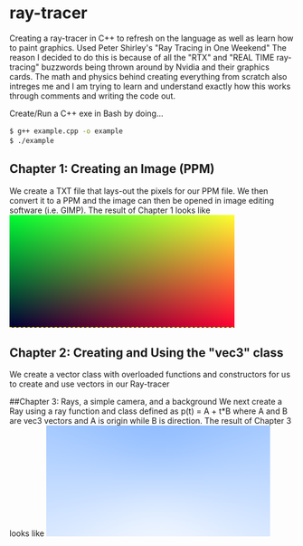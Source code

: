 # ray-tracer
Creating a ray-tracer in C++ to refresh on the language as well as learn how to paint graphics. Used Peter Shirley's "Ray Tracing in One Weekend"
The reason I decided to do this is because of all the "RTX" and "REAL TIME ray-tracing" buzzwords being thrown around by Nvidia and their graphics cards. The math and physics behind creating everything from scratch also intreges me and I am trying to learn and understand exactly how this works through comments and writing the code out.  

Create/Run a C++ exe in Bash by doing...
```bash
$ g++ example.cpp -o example
$ ./example
```
## Chapter 1: Creating an Image (PPM)
We create a TXT file that lays-out the pixels for our PPM file. We then convert it to a PPM and the image can then be opened in image editing software (i.e. GIMP). 
The result of Chapter 1 looks like ![this.](/images/chapter1&2.png)

## Chapter 2: Creating and Using the "vec3" class
We create a vector class with overloaded functions and constructors for us to create and use vectors in our Ray-tracer

##Chapter 3: Rays, a simple camera, and a background
We next create a Ray using a ray function and class defined as p(t) = A + t*B where A and B are vec3 vectors and A is origin while B is direction.
The result of Chapter 3 looks like ![this.](/images/chapter3.png)